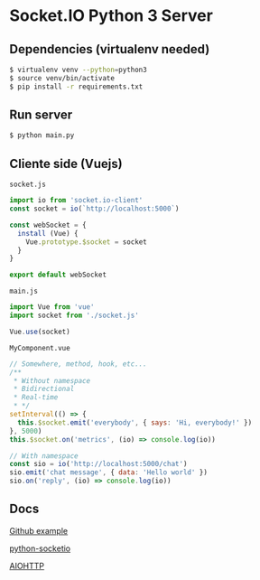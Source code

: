 # Socket.IO Python 3 Server

## Dependencies (virtualenv needed)
```bash
$ virtualenv venv --python=python3
$ source venv/bin/activate
$ pip install -r requirements.txt
```

## Run server

``` bash
$ python main.py
```

## Cliente side (Vuejs)

`socket.js`
```js
import io from 'socket.io-client'
const socket = io(`http://localhost:5000`)

const webSocket = {
  install (Vue) {
    Vue.prototype.$socket = socket
  }
}

export default webSocket
```

`main.js`
```js
import Vue from 'vue'
import socket from './socket.js'

Vue.use(socket)
```

`MyComponent.vue`
```js
// Somewhere, method, hook, etc...
/**
 * Without namespace
 * Bidirectional
 * Real-time
 * */
setInterval(() => {
  this.$socket.emit('everybody', { says: 'Hi, everybody!' })
}, 5000)
this.$socket.on('metrics', (io) => console.log(io))

// With namespace
const sio = io('http://localhost:5000/chat')
sio.emit('chat message', { data: 'Hello world' })
sio.on('reply', (io) => console.log(io))

```
## Docs
[Github example](https://github.com/miguelgrinberg/python-socketio)

[python-socketio](https://github.com/miguelgrinberg/python-socketio)

[AIOHTTP](https://aiohttp.readthedocs.io/en/stable/)